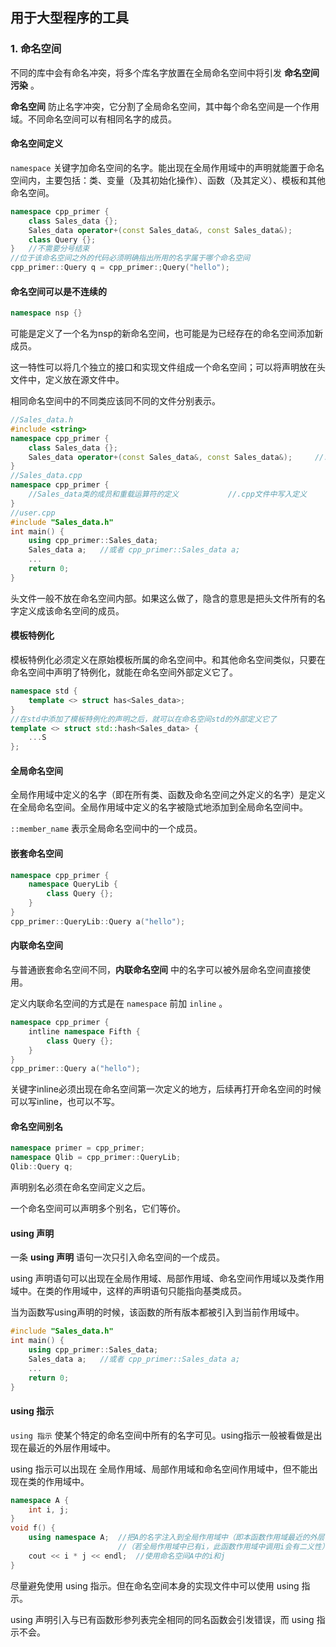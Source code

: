 ## 用于大型程序的工具

### 1. 命名空间

不同的库中会有命名冲突，将多个库名字放置在全局命名空间中将引发 **命名空间污染** 。

**命名空间** 防止名字冲突，它分割了全局命名空间，其中每个命名空间是一个作用域。不同命名空间可以有相同名字的成员。

#### 命名空间定义

`namespace` 关键字加命名空间的名字。能出现在全局作用域中的声明就能置于命名空间内，主要包括：类、变量（及其初始化操作）、函数（及其定义）、模板和其他命名空间。

```c++
namespace cpp_primer {
    class Sales_data {};
    Sales_data operator+(const Sales_data&, const Sales_data&);
    class Query {};
}	//不需要分号结束
//位于该命名空间之外的代码必须明确指出所用的名字属于哪个命名空间
cpp_primer::Query q = cpp_primer:;Query("hello");
```

#### 命名空间可以是不连续的

```c++
namespace nsp {}
```

可能是定义了一个名为nsp的新命名空间，也可能是为已经存在的命名空间添加新成员。

这一特性可以将几个独立的接口和实现文件组成一个命名空间；可以将声明放在头文件中，定义放在源文件中。

相同命名空间中的不同类应该同不同的文件分别表示。

```c++
//Sales_data.h
#include <string>
namespace cpp_primer {
    class Sales_data {};
    Sales_data operator+(const Sales_data&, const Sales_data&); 	//.h文件中写入声明
}
//Sales_data.cpp
namespace cpp_primer {
    //Sales_data类的成员和重载运算符的定义			//.cpp文件中写入定义
}
//user.cpp
#include "Sales_data.h"
int main() {
    using cpp_primer::Sales_data;
    Sales_data a;	//或者 cpp_primer::Sales_data a;
    ...
    return 0;
}  
```

头文件一般不放在命名空间内部。如果这么做了，隐含的意思是把头文件所有的名字定义成该命名空间的成员。

#### 模板特例化

模板特例化必须定义在原始模板所属的命名空间中。和其他命名空间类似，只要在命名空间中声明了特例化，就能在命名空间外部定义它了。

```c++
namespace std {
    template <> struct has<Sales_data>;
}
//在std中添加了模板特例化的声明之后，就可以在命名空间std的外部定义它了
template <> struct std::hash<Sales_data> {
	...S  
};
```

#### 全局命名空间

全局作用域中定义的名字（即在所有类、函数及命名空间之外定义的名字）是定义在全局命名空间。全局作用域中定义的名字被隐式地添加到全局命名空间中。

`::member_name` 表示全局命名空间中的一个成员。

#### 嵌套命名空间

```c++
namespace cpp_primer {
    namespace QueryLib {
        class Query {};
    }
}
cpp_primer::QueryLib::Query a("hello");
```

#### 内联命名空间

与普通嵌套命名空间不同，**内联命名空间** 中的名字可以被外层命名空间直接使用。

定义内联命名空间的方式是在 `namespace` 前加 `inline` 。

```c++
namespace cpp_primer {
    intline namespace Fifth {
        class Query {};
    }
}
cpp_primer::Query a("hello");
```

关键字inline必须出现在命名空间第一次定义的地方，后续再打开命名空间的时候可以写inline，也可以不写。

#### 命名空间别名

```c++
namespace primer = cpp_primer;
namespace Qlib = cpp_primer::QueryLib;
Qlib::Query q;
```

声明别名必须在命名空间定义之后。

一个命名空间可以声明多个别名，它们等价。

#### using 声明

一条 **using 声明** 语句一次只引入命名空间的一个成员。

using 声明语句可以出现在全局作用域、局部作用域、命名空间作用域以及类作用域中。在类的作用域中，这样的声明语句只能指向基类成员。

当为函数写using声明的时候，该函数的所有版本都被引入到当前作用域中。

```c++
#include "Sales_data.h"
int main() {
    using cpp_primer::Sales_data;
    Sales_data a;	//或者 cpp_primer::Sales_data a;
    ...
    return 0;
}  
```

#### using 指示

`using 指示` 使某个特定的命名空间中所有的名字可见。using指示一般被看做是出现在最近的外层作用域中。

using 指示可以出现在 全局作用域、局部作用域和命名空间作用域中，但不能出现在类的作用域中。

```c++
namespace A {
    int i, j;
}
void f() {
    using namespace A;	//把A的名字注入到全局作用域中（即本函数作用域最近的外层作用域）
    					//（若全局作用域中已有i，此函数作用域中调用i会有二义性）
    cout << i * j << endl;	//使用命名空间A中的i和j
}
```

尽量避免使用 using 指示。但在命名空间本身的实现文件中可以使用 using 指示。

using 声明引入与已有函数形参列表完全相同的同名函数会引发错误，而 using 指示不会。



